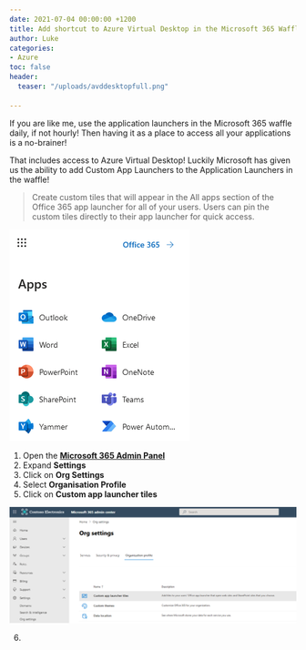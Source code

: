 ```yaml
---
date: 2021-07-04 00:00:00 +1200
title: Add shortcut to Azure Virtual Desktop in the Microsoft 365 Waffle
author: Luke
categories:
- Azure
toc: false
header:
  teaser: "/uploads/avddesktopfull.png"

---
```

If you are like me, use the application launchers in the Microsoft 365 waffle daily, if not hourly! Then having it as a place to access all your applications is a no-brainer! 

That includes access to Azure Virtual Desktop! Luckily Microsoft has given us the ability to add Custom App Launchers to the Application Launchers in the waffle!

> Create custom tiles that will appear in the All apps section of the ‎Office 365‎ app launcher for all of your users. Users can pin the custom tiles directly to their app launcher for quick access.

![](/uploads/m365_waffle_default.png)

1. Open the [**Microsoft 365 Admin Panel**](https://admin.microsoft.com/#/homepage "M365 Admin")
2. Expand **Settings**
3. Click on **Org Settings**
4. Select **Organisation Profile**
5. Click on **Custom app launcher tiles**

![](/uploads/m365_customapplaunchertitle.png)

6. 